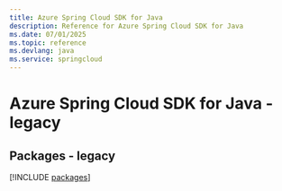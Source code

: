 ```yaml
---
title: Azure Spring Cloud SDK for Java
description: Reference for Azure Spring Cloud SDK for Java
ms.date: 07/01/2025
ms.topic: reference
ms.devlang: java
ms.service: springcloud
---
```

# Azure Spring Cloud SDK for Java - legacy
## Packages - legacy
[!INCLUDE [packages](spring-cloud-index.md)]